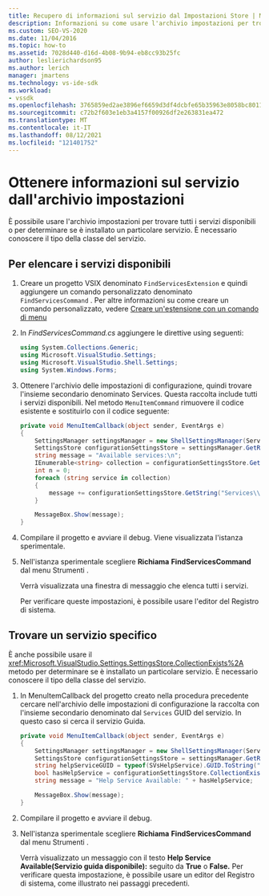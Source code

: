 ```yaml
---
title: Recupero di informazioni sul servizio dal Impostazioni Store | Microsoft Docs
description: Informazioni su come usare l'archivio impostazioni per trovare tutti i servizi disponibili o per determinare se è installato un particolare servizio.
ms.custom: SEO-VS-2020
ms.date: 11/04/2016
ms.topic: how-to
ms.assetid: 7028d440-d16d-4b08-9b94-eb8cc93b25fc
author: leslierichardson95
ms.author: lerich
manager: jmartens
ms.technology: vs-ide-sdk
ms.workload:
- vssdk
ms.openlocfilehash: 3765859ed2ae3896ef6659d3df4dcbfe65b35963e8058bc8011c94f43324b467
ms.sourcegitcommit: c72b2f603e1eb3a4157f00926df2e263831ea472
ms.translationtype: MT
ms.contentlocale: it-IT
ms.lasthandoff: 08/12/2021
ms.locfileid: "121401752"
---
```

# <a name="get-service-information-from-the-settings-store"></a>Ottenere informazioni sul servizio dall'archivio impostazioni
È possibile usare l'archivio impostazioni per trovare tutti i servizi disponibili o per determinare se è installato un particolare servizio. È necessario conoscere il tipo della classe del servizio.

## <a name="to-list-the-available-services"></a>Per elencare i servizi disponibili

1. Creare un progetto VSIX denominato `FindServicesExtension` e quindi aggiungere un comando personalizzato denominato `FindServicesCommand` . Per altre informazioni su come creare un comando personalizzato, vedere [Creare un'estensione con un comando di menu](../extensibility/creating-an-extension-with-a-menu-command.md)

2. In *FindServicesCommand.cs* aggiungere le direttive using seguenti:

    ```csharp
    using System.Collections.Generic;
    using Microsoft.VisualStudio.Settings;
    using Microsoft.VisualStudio.Shell.Settings;
    using System.Windows.Forms;
    ```

3. Ottenere l'archivio delle impostazioni di configurazione, quindi trovare l'insieme secondario denominato Services. Questa raccolta include tutti i servizi disponibili. Nel metodo `MenuItemCommand` rimuovere il codice esistente e sostituirlo con il codice seguente:

    ```csharp
    private void MenuItemCallback(object sender, EventArgs e)
    {
        SettingsManager settingsManager = new ShellSettingsManager(ServiceProvider);
        SettingsStore configurationSettingsStore = settingsManager.GetReadOnlySettingsStore(SettingsScope.Configuration);
        string message = "Available services:\n";
        IEnumerable<string> collection = configurationSettingsStore.GetSubCollectionNames("Services");
        int n = 0;
        foreach (string service in collection)
        {
            message += configurationSettingsStore.GetString("Services\\" + service, "Name", "Unknown") + "\n";
        }

        MessageBox.Show(message);
    }
    ```

4. Compilare il progetto e avviare il debug. Viene visualizzata l'istanza sperimentale.

5. Nell'istanza sperimentale scegliere **Richiama** **FindServicesCommand** dal menu Strumenti .

     Verrà visualizzata una finestra di messaggio che elenca tutti i servizi.

     Per verificare queste impostazioni, è possibile usare l'editor del Registro di sistema.

## <a name="find-a-specific-service"></a>Trovare un servizio specifico
 È anche possibile usare il <xref:Microsoft.VisualStudio.Settings.SettingsStore.CollectionExists%2A> metodo per determinare se è installato un particolare servizio. È necessario conoscere il tipo della classe del servizio.

1. In MenuItemCallback del progetto creato nella procedura precedente cercare nell'archivio delle impostazioni di configurazione la raccolta con l'insieme secondario denominato dal `Services` GUID del servizio. In questo caso si cerca il servizio Guida.

    ```csharp
    private void MenuItemCallback(object sender, EventArgs e)
    {
        SettingsManager settingsManager = new ShellSettingsManager(ServiceProvider);
        SettingsStore configurationSettingsStore = settingsManager.GetReadOnlySettingsStore(SettingsScope.Configuration);
        string helpServiceGUID = typeof(SVsHelpService).GUID.ToString("B").ToUpper();
        bool hasHelpService = configurationSettingsStore.CollectionExists("Services\\" + helpServiceGUID);
        string message = "Help Service Available: " + hasHelpService;

        MessageBox.Show(message);
    }
    ```

2. Compilare il progetto e avviare il debug.

3. Nell'istanza sperimentale scegliere **Richiama** **FindServicesCommand** dal menu Strumenti .

     Verrà visualizzato un messaggio con il testo **Help Service Available(Servizio guida disponibile):** seguito da **True** o **False.** Per verificare questa impostazione, è possibile usare un editor del Registro di sistema, come illustrato nei passaggi precedenti.
